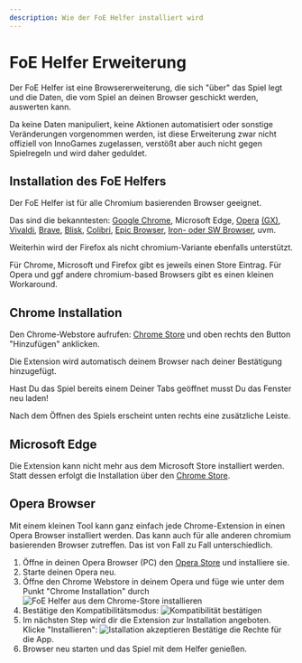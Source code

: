 ```yaml
---
description: Wie der FoE Helfer installiert wird
---
```


# FoE Helfer Erweiterung

Der FoE Helfer ist eine Browsererweiterung, die sich "über" das Spiel legt und die Daten, die vom Spiel an deinen Browser geschickt werden, auswerten kann.

Da keine Daten manipuliert, keine Aktionen automatisiert oder sonstige Veränderungen vorgenommen werden, ist diese Erweiterung zwar nicht offiziell von InnoGames zugelassen, verstößt aber auch nicht gegen Spielregeln und wird daher geduldet.

## Installation des FoE Helfers

Der FoE Helfer ist für alle Chromium basierenden Browser geeignet.

Das sind die bekanntesten: [Google Chrome](https://www.google.com/chrome/), Microsoft Edge, [Opera](https://www.opera.com/) [(GX)](https://www.opera.com/de/gx), [Vivaldi](https://vivaldi.com/), [Brave](https://brave.com/), [Blisk](https://blisk.io/), [Colibri](https://colibri.opqr.co/), [Epic Browser](https://www.epicbrowser.com/), [Iron- oder SW Browser](https://www.srware.net/iron/), uvm.

Weiterhin wird der Firefox als nicht chromium-Variante ebenfalls unterstützt.

Für Chrome, Microsoft und Firefox gibt es jeweils einen Store Eintrag. Für Opera und ggf andere chromium-based Browsers gibt es einen kleinen Workaround.

## Chrome Installation

Den Chrome-Webstore aufrufen: [Chrome Store](https://chrome.google.com/webstore/detail/foe-helper/bkagcmloachflbbkfmfiggipaelfamdf) und oben rechts den Button "Hinzufügen" anklicken.

Die Extension wird automatisch deinem Browser nach deiner Bestätigung hinzugefügt.

<div data-gb-custom-block data-tag="hint" data-style='info'>
Hast Du das Spiel bereits einem Deiner Tabs geöffnet musst Du das Fenster neu laden!
</div>

Nach dem Öffnen des Spiels erscheint unten rechts eine zusätzliche Leiste.

## Microsoft Edge

Die Extension kann nicht mehr aus dem Microsoft Store installiert werden. Statt dessen erfolgt die Installation über den [Chrome Store](https://chrome.google.com/webstore/detail/foe-helper/bkagcmloachflbbkfmfiggipaelfamdf).

## Opera Browser

Mit einem kleinen Tool kann ganz einfach jede Chrome-Extension in einen Opera Browser installiert werden. Das kann auch für alle anderen chromium basierenden Browser zutreffen. Das ist von Fall zu Fall unterschiedlich.

1. Öffne in deinen Opera Browser (PC) den [Opera Store](https://addons.opera.com/de/extensions/details/install-chrome-extensions/) und installiere sie.
2. Starte deinen Opera neu.
3. Öffne den Chrome Webstore in deinem Opera und füge wie unter dem Punkt "Chrome Installation" durch ![FoE Helfer aus dem Chrome-Store installieren](./.images/foe-helfer-in-operea-installieren.png)
4. Bestätige den Kompatibilitätsmodus: ![Kompatibilität bestätigen](./.images/kompatibilitaets-bestaetigung.png)
5. Im nächsten Step wird dir die Extension zur Installation angeboten. Klicke "Installieren": ![Istallation akzeptieren](./.images/extension-in-opera-installieren.png) Bestätige die Rechte für die App.
6. Browser neu starten und das Spiel mit dem Helfer genießen.




